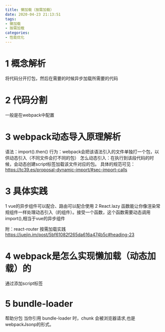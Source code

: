 ```yaml
---
title: 懒加载（按需加载）
date: 2020-04-23 21:13:51
tags:
- 懒加载
- 按需加载
categories: 
- 性能优化
---
```

# 1 概念解析
  将代码分开打包，然后在需要的时候异步加载所需要的代码
# 2 代码分割
  一般是在webpack中配置
# 3 webpack动态导入原理解析
  语法：import().then()
  行为：webpack会把该语法引入的文件单独打一个包，以供动态引入（不同文件会打不同的包）
  怎么动态引入：在执行到该段代码的时候，会动态创建script标签加载该文件对应的包。
  具体的规范可见：https://tc39.es/proposal-dynamic-import/#sec-import-calls
# 3 具体实践
  1 vue的异步组件可以配合、路由可以配合使用
  2 React.lazy 函数能让你像渲染常规组件一样处理动态引入（的组件）。接受一个函数，这个函数需要动态调用 import(),相当于vue的异步组件

附：react-router  按需加载实践 https://juejin.im/post/5bf61082f265da616a474b5c#heading-23
# 4 webpack是怎么实现懒加载（动态加载）的
  通过添加script标签

# 5 bundle-loader
  帮助分包
  当你引用 bundle-loader 时，chunk 会被浏览器请求,也是webpackJsonp的形式。